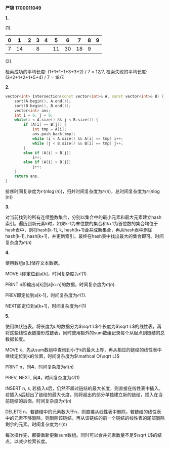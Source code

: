 **严锦  1700011049**

**1.**

(1). 

| 0    | 1    | 2    | 3    | 4    | 5    | 6    | 7    | 8    | 9    |
| ---- | ---- | ---- | ---- | ---- | ---- | ---- | ---- | ---- | ---- |
| 7    | 14   |      | 8    |      | 11   | 30   | 18   | 9    |      |

(2). 

检索成功的平均长度: (1+1+1+1+3+3+2) / 7 = 12/7, 检索失败的平均长度: (3+2+1+2+1+5+4) / 7 = 18/7.

**2.**

```c++
vector<int> Intersection(const vector<int>& A, const vector<int>& B) {
    sort(A.begin(), A.end());
    sort(B.begin(), B.end());
    vector<int> ans;
    int i = 0, j = 0;
    while(i < A.size() && j < B.size()) {
        if (A[i] == B[j]) {
            int tmp = A[i];
            ans.push_back(tmp);
            while (i < A.size() && A[i] == tmp) i++;
            while (j < B.size() && B[i] == tmp) j++;
        } 
        else if (A[i] < B[j])
            i++;
        else if (A[i] > B[j])
            j++;
    }
    return ans;
}
```



排序时间复杂度为$\mathcal O(n\log(n))$，归并时间复杂度为$\mathcal O(n)$，总时间复杂度为$\mathcal O(n\log(n))$

**3.**

对当前找到的所有连续整数集合，分别以集合中的最小元素和最大元素建立hash索引。遍历到新元素k时，如果k-1为末位数的集合和k+1为首位数的集合均位于hash表中，则将hash[k-1], k, hash[k+1]合并成新集合，再从hash表中删除hash[k-1], hash[k+1]，并更新索引。最终在hash表中找出最大的集合即可。时间复杂度为$\mathcal O(n)$

**4.**

使用数组a[L]储存文本数据。

MOVE k即定位到a[k]，时间复杂度为$\mathcal O(1)$. 

PRINT n即输出a[k]到a[k+n]的数据，时间复杂度为$\mathcal O(n)$. 

PREV即定位到a[k-1]，时间复杂度为$\mathcal O(1)$. 

NEXT即定位到a[k+1]，时间复杂度为$\mathcal O(1)$

**5.**

使用块状链表。将长度为$L$的数据分为$\sqrt L$个长度为$\sqrt L$的线性表，再将这些线性表链接形成链表，同时使用额外的sum数组记录每个从起点到链结的总数据长度。

MOVE k，先从sum数组中查询到小于k的最大上界，再从相应的链结的线性表中继续定位到k的位置，时间复杂度为$\mathcal O(\sqrt L)$

PRINT n，同**4**，时间复杂度为$\mathcal O (n)$

PREV, NEXT, 同**4**，时间复杂度为$O(1)$

INSERT n, s, 若插入s后，仍然不超过链结的最大长度，则直接在线性表中插入。若插入s后超出了链结的最大长度，则将超出的部分单独建立新的链结，插入在当前链结的后面。时间复杂度为$\mathcal O (n)$

DELETE n，若链结中的元素数大于n，则直接从线性表中删除。若链结的线性表中的元素不够删除，则删除该链结，再从该链结的前一个链结的线性表的尾部删除剩余的元素。时间复杂度为$\mathcal O (n)$

每次操作完，都要重新更新sum数组。同时可以合并元素数量不足$\sqrt L$的结点，以减少检索长度。